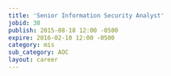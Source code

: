 ```yaml
---
title: 'Senior Information Security Analyst'
jobid: 38
publish: 2015-08-18 12:00 -0500
expire: 2016-02-10 12:00 -0500
category: mis
sub_category: AOC
layout: career
---
```

